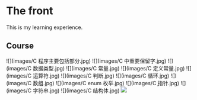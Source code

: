 # The front
This is my learning experience.

## Course

![](images/C 程序主要包括部分.jpg)
![](images/C 中重要保留字.jpg)
![](images/C 数据类型.jpg)
![](images/C 常量.jpg)
![](images/C 定义常量.jpg)
![](images/C 运算符.jpg)
![](images/C 判断.jpg)
![](images/C 循环.jpg)
![](images/C 数组.jpg)
![](images/C enum 枚举.jpg)
![](images/C ָ指针.jpg)
![](images/C 字符串.jpg)
![](images/C 结构体.jpg)
![]('')
